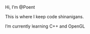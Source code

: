  Hi, I’m @Poent
 
 This is where I keep code shinanigans.

I’m currently learning C++ and OpenGL

<!---
Poent/Poent is a ✨ special ✨ repository because its `README.md` (this file) appears on your GitHub profile.
You can click the Preview link to take a look at your changes.
--->

